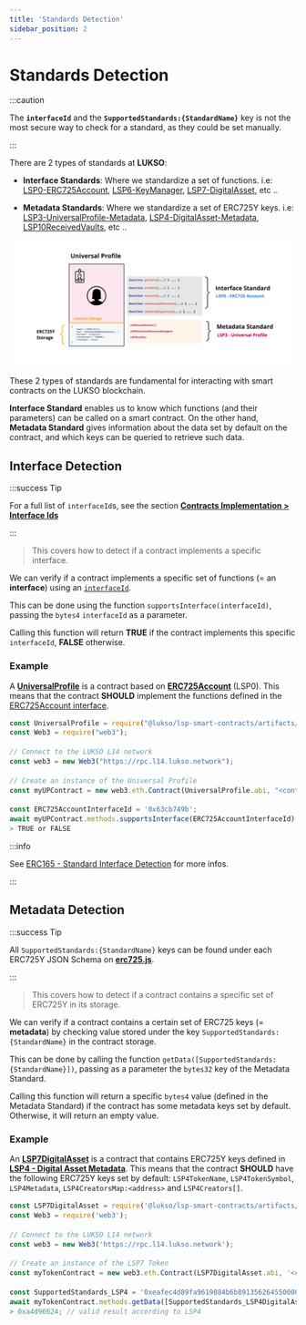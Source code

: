 ```yaml
---
title: 'Standards Detection'
sidebar_position: 2
---
```


# Standards Detection

:::caution

The **`interfaceId`** and the **`SupportedStandards:{StandardName}`** key is not the most secure way to check for a standard, as they could be set manually.

:::

There are 2 types of standards at **LUKSO**:

- **Interface Standards**: Where we standardize a set of functions. i.e: [LSP0-ERC725Account](./universal-profile/01-lsp0-erc725account.md), [LSP6-KeyManager](./universal-profile/04-lsp6-key-manager.md), [LSP7-DigitalAsset](./nft-2.0/03-LSP7-Digital-Asset.md), etc ..

- **Metadata Standards**: Where we standardize a set of ERC725Y keys. i.e: [LSP3-UniversalProfile-Metadata](./universal-profile/03-lsp3-universal-profile-metadata.md), [LSP4-DigitalAsset-Metadata](https://github.com/lukso-network/LIPs/blob/main/LSPs/LSP-4-DigitalAsset-Metadata.md), [LSP10ReceivedVaults](https://github.com/lukso-network/LIPs/blob/main/LSPs/LSP-10-ReceivedVaults.md), etc ..

![Interface and metadata standards](../../static/img/standard-detection.jpeg)

These 2 types of standards are fundamental for interacting with smart contracts on the LUKSO blockchain.

**Interface Standard** enables us to know which functions (and their parameters) can be called on a smart contract. On the other hand, **Metadata Standard** gives information about the data set by default on the contract, and which keys can be queried to retrieve such data.

## Interface Detection

:::success Tip

For a full list of `interfaceId`s, see the section **[Contracts Implementation > Interface Ids](./smart-contracts/interface-ids)**

:::

> This covers how to detect if a contract implements a specific interface.

We can verify if a contract implements a specific set of functions (= an **interface**) using an [`interfaceId`](./smart-contracts/interface-ids).

This can be done using the function `supportsInterface(interfaceId)`, passing the `bytes4` `interfaceId` as a parameter.

Calling this function will return **TRUE** if the contract implements this specific `interfaceId`, **FALSE** otherwise.

### Example

A **[UniversalProfile](./universal-profile/03-lsp3-universal-profile-metadata.md)** is a contract based on **[ERC725Account](./universal-profile/01-lsp0-erc725account.md)** (LSP0). This means that the contract **SHOULD** implement the functions defined in the [ERC725Account interface](https://github.com/lukso-network/LIPs/blob/main/LSPs/LSP-0-ERC725Account.md#interface-cheat-sheet).

```javascript
const UniversalProfile = require("@lukso/lsp-smart-contracts/artifacts/UniversalProfile.json");
const Web3 = require("web3");

// Connect to the LUKSO L14 network
const web3 = new Web3("https://rpc.l14.lukso.network");

// Create an instance of the Universal Profile
const myUPContract = new web3.eth.Contract(UniversalProfile.abi, "<contract-address>");

const ERC725AccountInterfaceId = '0x63cb749b';
await myUPContract.methods.supportsInterface(ERC725AccountInterfaceId).call();
> TRUE or FALSE
```

:::info

See [ERC165 - Standard Interface Detection](https://eips.ethereum.org/EIPS/eip-165) for more infos.

:::

## Metadata Detection

:::success Tip

All `SupportedStandards:{StandardName}` keys can be found under each ERC725Y JSON Schema on **[erc725.js](https://github.com/ERC725Alliance/erc725.js/tree/develop/src/schemas)**.

:::

> This covers how to detect if a contract contains a specific set of ERC725Y in its storage.

We can verify if a contract contains a certain set of ERC725 keys (= **metadata**) by checking value stored under the key `SupportedStandards:{StandardName}` in the contract storage.

This can be done by calling the function `getData([SupportedStandards:{StandardName}])`, passing as a parameter the `bytes32` key of the Metadata Standard.

Calling this function will return a specific `bytes4` value (defined in the Metadata Standard) if the contract has some metadata keys set by default. Otherwise, it will return an empty value.

### Example

An **[LSP7DigitalAsset](./nft-2.0/03-LSP7-Digital-Asset.md)** is a contract that contains ERC725Y keys defined in **[LSP4 - Digital Asset Metadata](https://github.com/lukso-network/LIPs/blob/main/LSPs/LSP-4-DigitalAsset-Metadata.md)**. This means that the contract **SHOULD** have the following ERC725Y keys set by default: `LSP4TokenName`, `LSP4TokenSymbol`, `LSP4Metadata`, `LSP4CreatorsMap:<address>` and `LSP4Creators[]`.

```javascript
const LSP7DigitalAsset = require('@lukso/lsp-smart-contracts/artifacts/LSP7DigitalAsset.json');
const Web3 = require('web3');

// Connect to the LUKSO L14 network
const web3 = new Web3('https://rpc.l14.lukso.network');

// Create an instance of the LSP7 Token
const myTokenContract = new web3.eth.Contract(LSP7DigitalAsset.abi, '<contract-address>');

const SupportedStandards_LSP4 = '0xeafec4d89fa9619884b6b89135626455000000000000000000000000a4d96624';
await myTokenContract.methods.getData([SupportedStandards_LSP4DigitalAsset]).call();
> 0xa4d96624; // valid result according to LSP4
```
